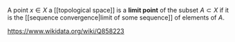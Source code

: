 A point $x \in X$ a [[topological space]] is a **limit point** of the subset $A\subset X$ if it is the [[sequence convergence|limit of some sequence]] of elements of $A$.

https://www.wikidata.org/wiki/Q858223